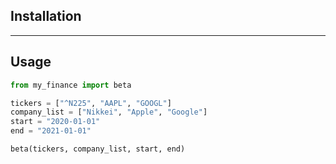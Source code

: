 ## Installation
---


## Usage
```python
from my_finance import beta

tickers = ["^N225", "AAPL", "GOOGL"]
company_list = ["Nikkei", "Apple", "Google"]
start = "2020-01-01"
end = "2021-01-01"

beta(tickers, company_list, start, end)